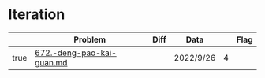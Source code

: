 # Iteration



<table><thead><tr><th data-type="checkbox"> </th><th>Problem</th><th data-type="select">Diff</th><th>Data</th><th data-type="rating" data-max="5"></th><th>Flag</th></tr></thead><tbody><tr><td>true</td><td><a data-mention href="iteration/672.-deng-pao-kai-guan.md">672.-deng-pao-kai-guan.md</a></td><td></td><td>2022/9/26</td><td>4</td><td></td></tr></tbody></table>
